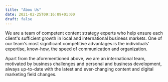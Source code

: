 ```yaml
---
title: "Abou Us"
date: 2021-02-25T09:16:09+01:00
draft: false
---
```



We are a team of competent content strategy experts who help ensure each client's sufficient growth in local and international business markets. One of our team's most significant competitive advantages is the individuals' expertise, know-how, the speed of communication and organization.

Apart from the aforementioned above, we are an international team, motivated by business challenges and personal and business development, always up-to-date with the latest and ever-changing content and digital marketing field changes.
